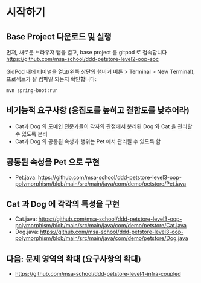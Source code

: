 # 시작하기

## Base Project 다운로드 및 실행
먼저, 새로운 브라우저 탭을 열고, base project 를 gitpod 로 접속합니다
https://github.com/msa-school/ddd-petstore-level2-oop-soc

GidPod 내에 터미널을 열고(왼쪽 상단의 햄버거 버튼 > Terminal > New Terminal), 프로젝트가 잘 컴파일 되는지 확인합니다:
```
mvn spring-boot:run
```

## 비기능적 요구사항 (응집도를 높히고 결합도를 낮추어라)
- Cat과 Dog 의 도메인 전문가들이 각자의 관점에서 분리된 Dog 와 Cat 을 관리할 수 있도록 분리
- Cat과 Dog 의 공통된 속성과 행위는 Pet 에서 관리될 수 있도록 함

## 공통된 속성을 Pet 으로 구현
- Pet.java: https://github.com/msa-school/ddd-petstore-level3-oop-polymorphism/blob/main/src/main/java/com/demo/petstore/Pet.java


## Cat 과 Dog 에 각각의 특성을 구현
- Cat.java: https://github.com/msa-school/ddd-petstore-level3-oop-polymorphism/blob/main/src/main/java/com/demo/petstore/Cat.java
- Dog.java: https://github.com/msa-school/ddd-petstore-level3-oop-polymorphism/blob/main/src/main/java/com/demo/petstore/Dog.java

## 다음:  문제 영역의 확대 (요구사항의 확대)
- https://github.com/msa-school/ddd-petstore-level4-infra-coupled
